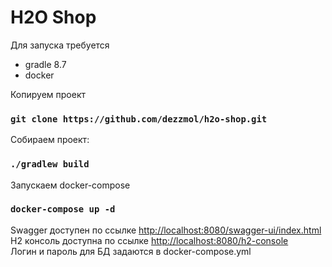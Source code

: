 # H2O Shop
Для запуска требуется
* gradle 8.7
* docker

Копируем проект

### `git clone https://github.com/dezzmol/h2o-shop.git`

Собираем проект:

### `./gradlew build`

Запускаем docker-compose

### `docker-compose up -d`

Swagger доступен по ссылке <http://localhost:8080/swagger-ui/index.html>
<br> H2 консоль доступна по ссылке <http://localhost:8080/h2-console>
<br> Логин и пароль для БД задаются в docker-compose.yml
